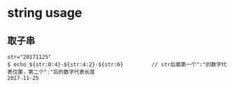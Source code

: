 <h1>string usage</h1>

## 取子串
```
str="20171125"
$ echo ${str:0:4}-${str:4:2}-${str:6}         // str后面第一个":"的数字代表位置，第二个":"后的数字代表长度
2017-11-25
```